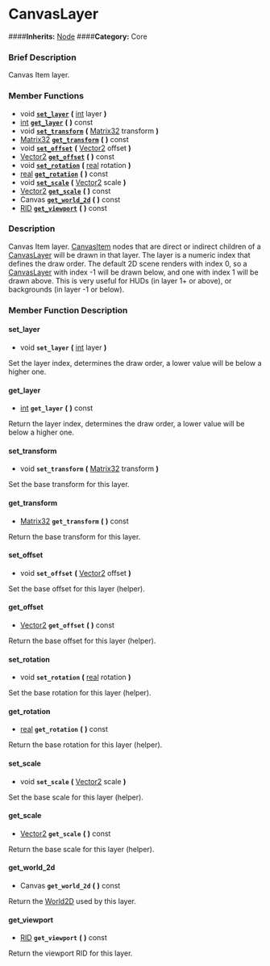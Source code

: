 #  CanvasLayer  
####**Inherits:** [Node](class_node)
####**Category:** Core

###  Brief Description  
Canvas Item layer.

###  Member Functions 
  * void  **[`set_layer`](#set_layer)**  **(** [int](class_int) layer  **)**
  * [int](class_int)  **[`get_layer`](#get_layer)**  **(** **)** const
  * void  **[`set_transform`](#set_transform)**  **(** [Matrix32](class_matrix32) transform  **)**
  * [Matrix32](class_matrix32)  **[`get_transform`](#get_transform)**  **(** **)** const
  * void  **[`set_offset`](#set_offset)**  **(** [Vector2](class_vector2) offset  **)**
  * [Vector2](class_vector2)  **[`get_offset`](#get_offset)**  **(** **)** const
  * void  **[`set_rotation`](#set_rotation)**  **(** [real](class_real) rotation  **)**
  * [real](class_real)  **[`get_rotation`](#get_rotation)**  **(** **)** const
  * void  **[`set_scale`](#set_scale)**  **(** [Vector2](class_vector2) scale  **)**
  * [Vector2](class_vector2)  **[`get_scale`](#get_scale)**  **(** **)** const
  * Canvas  **[`get_world_2d`](#get_world_2d)**  **(** **)** const
  * [RID](class_rid)  **[`get_viewport`](#get_viewport)**  **(** **)** const

###  Description  
Canvas Item layer. [CanvasItem](class_canvasitem) nodes that are direct or indirect children of a [CanvasLayer](class_canvaslayer) will be drawn in that layer. The layer is a numeric index that defines the draw order. The default 2D scene renders with index 0, so a [CanvasLayer](class_canvaslayer) with index -1 will be drawn below, and one with index 1 will be drawn above. This is very useful for HUDs (in layer 1+ or above), or backgrounds (in layer -1 or below).

###  Member Function Description  

#### <a name="set_layer">set_layer</a>
  * void  **`set_layer`**  **(** [int](class_int) layer  **)**

Set the layer index, determines the draw order, a lower value will be below a higher one.

#### <a name="get_layer">get_layer</a>
  * [int](class_int)  **`get_layer`**  **(** **)** const

Return the layer index, determines the draw order, a lower value will be below a higher one.

#### <a name="set_transform">set_transform</a>
  * void  **`set_transform`**  **(** [Matrix32](class_matrix32) transform  **)**

Set the base transform for this layer.

#### <a name="get_transform">get_transform</a>
  * [Matrix32](class_matrix32)  **`get_transform`**  **(** **)** const

Return the base transform for this layer.

#### <a name="set_offset">set_offset</a>
  * void  **`set_offset`**  **(** [Vector2](class_vector2) offset  **)**

Set the base offset for this layer (helper).

#### <a name="get_offset">get_offset</a>
  * [Vector2](class_vector2)  **`get_offset`**  **(** **)** const

Return the base offset for this layer (helper).

#### <a name="set_rotation">set_rotation</a>
  * void  **`set_rotation`**  **(** [real](class_real) rotation  **)**

Set the base rotation for this layer (helper).

#### <a name="get_rotation">get_rotation</a>
  * [real](class_real)  **`get_rotation`**  **(** **)** const

Return the base rotation for this layer (helper).

#### <a name="set_scale">set_scale</a>
  * void  **`set_scale`**  **(** [Vector2](class_vector2) scale  **)**

Set the base scale for this layer (helper).

#### <a name="get_scale">get_scale</a>
  * [Vector2](class_vector2)  **`get_scale`**  **(** **)** const

Return the base scale for this layer (helper).

#### <a name="get_world_2d">get_world_2d</a>
  * Canvas  **`get_world_2d`**  **(** **)** const

Return the [World2D](class_world2d) used by this layer.

#### <a name="get_viewport">get_viewport</a>
  * [RID](class_rid)  **`get_viewport`**  **(** **)** const

Return the viewport RID for this layer.
